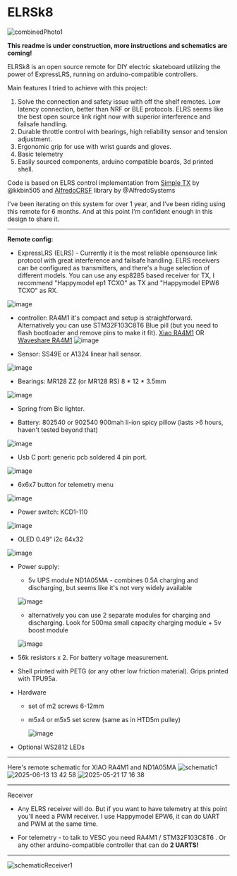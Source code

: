 # ELRSk8
![combinedPhoto1](https://github.com/user-attachments/assets/0495cbe9-f083-4f36-914d-0858318545ef)

**This readme is under construction, more instructions and schematics are coming!**


ELRSk8 is an open source remote for DIY electric skateboard utilizing the power of ExpressLRS, running on arduino-compatible controllers.

Main features I tried to achieve with this project:

1. Solve the connection and safety issue with off the shelf remotes. Low latency connection, better than NRF or BLE protocols. ELRS seems like the best open source link right now with superior interference and failsafe handling.
2. Durable throttle control with bearings, high reliability sensor and tension adjustment.
3. Ergonomic grip for use with wrist guards and gloves.
4. Basic telemetry
5. Easily sourced components, arduino compatible boards, 3d printed shell.

Code is based on ELRS control implementation from [Simple TX](https://github.com/kkbin505/Arduino-Transmitter-for-ELRS) by @kkbin505 and [AlfredoCRSF](https://github.com/AlfredoSystems/AlfredoCRSF) library by @AlfredoSystems

I've been iterating on this system for over 1 year, and I've been riding using this remote for 6 months. And at this point I'm confident enough in this design to share it.

---
**Remote config:**
- ExpressLRS (ELRS) - Currently it is the most reliable opensource link protocol with great interference and failsafe handling. ELRS receivers can be configured as transmitters, and there's a huge selection of different models. You can use any esp8285 based receiver for TX, I recommend "Happymodel ep1 TCXO" as TX and "Happymodel EPW6 TCXO" as RX.
  
![image](https://github.com/user-attachments/assets/2f6a06a7-f4cf-431d-832c-0b5cdd202b7a)


- controller: RA4M1 it's compact and setup is straightforward. Alternatively you can use STM32F103C8T6 Blue pill (but you need to flash bootloader and remove pins to make it fit). [Xiao RA4M1](https://wiki.seeedstudio.com/getting_started_xiao_ra4m1/) OR [Waveshare RA4M1](https://www.waveshare.com/wiki/RA4M1-Zero)
![image](https://github.com/user-attachments/assets/667876ab-f7f0-4501-8a39-f9daa6081046)


- Sensor: SS49E or A1324 linear hall sensor.
  
![image](https://github.com/user-attachments/assets/a841c091-d416-4ca6-862f-5d14742ad6da)


- Bearings: MR128 ZZ (or MR128 RS)  8 * 12 * 3.5mm
  
![image](https://github.com/user-attachments/assets/28e9f44e-3933-425b-847e-37416a9172b8)

- Spring from Bic lighter.

- Battery: 802540 or 902540 900mah li-ion spicy pillow (lasts >6 hours, haven't tested beyond that)

![image](https://github.com/user-attachments/assets/aee778e6-1d69-49d4-b16d-e391b49c1871)


- Usb C port: generic pcb soldered 4 pin port.
  
![image](https://github.com/user-attachments/assets/b5586c1c-5f05-47c0-8872-ac2bea37eca7)


- 6x6x7 button for telemetry menu
  
![image](https://github.com/user-attachments/assets/dbcb2181-2e78-4173-9e72-a6c209cf87b7)

- Power switch: KCD1-110
  
![image](https://github.com/user-attachments/assets/1b7bd9e6-8d7a-4733-ac7c-d268f51610c8)

- OLED 0.49" i2c 64x32
  
![image](https://github.com/user-attachments/assets/534a824a-699a-426f-b127-3648d601702b)

- Power supply:

    - 5v UPS module ND1A05MA - combines 0.5A charging and discharging, but seems like it's not very widely available
      
    ![image](https://github.com/user-attachments/assets/c2eb5e0e-282f-4f1b-a126-8b18745eaaba)

     - alternatively you can use 2 separate modules for charging and discharging. Look for 500ma small capacity charging module + 5v boost module
       
     ![image](https://github.com/user-attachments/assets/cc81d290-faf7-4987-a5f2-a1a0bfb038fa)

- 56k resistors x 2. For battery voltage measurement.

- Shell printed with PETG (or any other low friction material). Grips printed with TPU95a.
 
- Hardware 
  - set of m2 screws 6-12mm
    
  - m5x4 or m5x5 set screw (same as in HTD5m pulley)
    
    ![image](https://github.com/user-attachments/assets/36841690-e4ca-4169-bd70-ea382588c499)

- Optional WS2812 LEDs

---
Here's remote schematic for XIAO RA4M1 and ND1A05MA
![schematic1](https://github.com/user-attachments/assets/f2669dd6-1ed2-4d2f-ae5b-18d55915165f)
![2025-06-13 13 42 58](https://github.com/user-attachments/assets/3f3e439e-055b-4374-a821-cc2aff2158a5)
![2025-05-21 17 16 38](https://github.com/user-attachments/assets/f1d53784-b000-4700-a6d3-c126b6069abe)


---
Receiver
- Any ELRS receiver will do. But if you want to have telemetry at this point you'll need a PWM receiver. I use Happymodel EPW6, it can do UART and PWM at the same time.

- For telemetry - to talk to VESC you need RA4M1 / STM32F103C8T6 . Or any other arduino-compatible controller that can do **2 UARTS!**

---
![schematicReceiver1](https://github.com/user-attachments/assets/391bb1f6-6eb4-4b51-ba57-ddfe61a59739)



